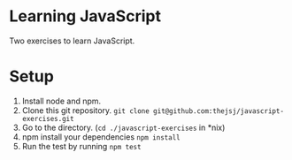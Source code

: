 # Learning JavaScript

Two exercises to learn JavaScript.

# Setup

1. Install node and npm. 
1. Clone this git repository. `git clone git@github.com:thejsj/javascript-exercises.git`
1. Go to the directory. (`cd ./javascript-exercises` in \*nix)
1. npm install your dependencies `npm install`
1. Run the test by running `npm test`

